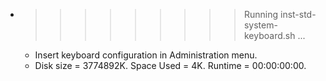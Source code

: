 * >>>>>>>>> Running inst-std-system-keyboard.sh ...
  * Insert keyboard configuration in Administration menu.
  * Disk size = 3774892K. Space Used = 4K. Runtime = 00:00:00:00.
